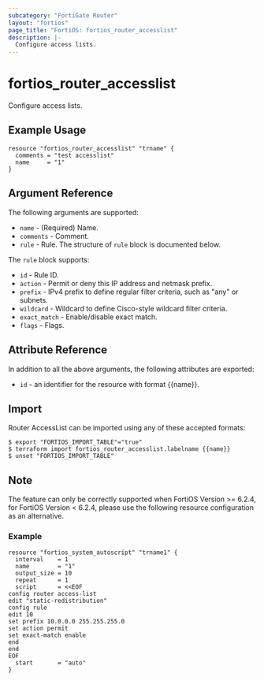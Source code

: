 ```yaml
---
subcategory: "FortiGate Router"
layout: "fortios"
page_title: "FortiOS: fortios_router_accesslist"
description: |-
  Configure access lists.
---
```


# fortios_router_accesslist
Configure access lists.


## Example Usage

```hcl
resource "fortios_router_accesslist" "trname" {
  comments = "test accesslist"
  name     = "1"
}
```

## Argument Reference

The following arguments are supported:

* `name` - (Required) Name.
* `comments` - Comment.
* `rule` - Rule. The structure of `rule` block is documented below.

The `rule` block supports:

* `id` - Rule ID.
* `action` - Permit or deny this IP address and netmask prefix.
* `prefix` - IPv4 prefix to define regular filter criteria, such as "any" or subnets.
* `wildcard` - Wildcard to define Cisco-style wildcard filter criteria.
* `exact_match` - Enable/disable exact match.
* `flags` - Flags.


## Attribute Reference

In addition to all the above arguments, the following attributes are exported:
* `id` - an identifier for the resource with format {{name}}.

## Import

Router AccessList can be imported using any of these accepted formats:
```
$ export "FORTIOS_IMPORT_TABLE"="true"
$ terraform import fortios_router_accesslist.labelname {{name}}
$ unset "FORTIOS_IMPORT_TABLE"
```


## Note
The feature can only be correctly supported when FortiOS Version >= 6.2.4, for FortiOS Version < 6.2.4, please use the following resource configuration as an alternative.

### Example
```
resource "fortios_system_autoscript" "trname1" {
  interval    = 1
  name        = "1"
  output_size = 10
  repeat      = 1
  script      = <<EOF
config router access-list
edit "static-redistribution"
config rule
edit 10
set prefix 10.0.0.0 255.255.255.0
set action permit
set exact-match enable
end
end
EOF
  start       = "auto"
}
```


